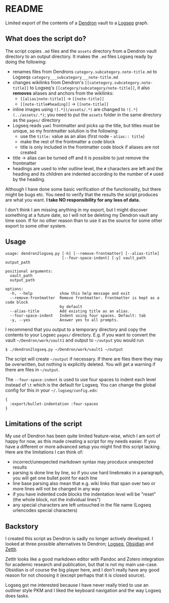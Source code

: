 # README

Limited export of the contents of a [Dendron](https://www.dendron.so) vault to a [Logseq](https://logseq.com) graph.


## What does the script do?

The script copies `.md` files and the `assets` directory from a Dendron vault directory to an output directory. It makes the `.md` files Logseq ready by doing the following:

- renames files from Dendrons `category.subcategory.note-title.md` to Logseqs `category___subcategory___note-title.md`
- changes wikilinks from Dendron's `[[catetegory.subcategory.note-title]]` to Logseq's `[[category/subcategory/note-title]]`, it also **removes** aliases and anchors from the wikilinks:
    - `[[alias|note-title]]` -> `[[note-title]]`
    - `[[note-title#heading]]` -> `[[note-title]]`
- inline images using `![.*](/assets/.*)` are changed to `![.*](../assets/.*)`; you need to put the `assets` folder in the same directory as the `pages/` directory
- Logseq reads `yaml` frontmatter and picks up the title, but titles must be unique, so my frontmatter solution is the following:
    - use the `title:` value as an alias (first node - `alias:: title`)
    - make the rest of the frontmatter a code block
    - title is only included in the frontmatter code block if aliases are not created
- title -> alias can be turned off and it is possible to just remove the frontmatter
- headings are used to infer outline level, the `#` characters are left and the heading and its children are indented according to the number of `#` used by the heading.

Although I have done some basic verification of the functionality, but there might be bugs etc. You need to verify that the results the script produces are what you want. **I take NO responsibility for any loss of data.**

I don't think I am missing anything in my export, but I might discover something at a future date, so I will not be deleting my Dendron vault any time soon. If for no other reason than to use it as the source for some other export to some other system.


## Usage

```
usage: dendron2logseq.py [-h] [--remove-frontmatter] [--alias-title]           
                         [--four-space-indent] [-y] vault_path output_path

positional arguments:
  vault_path
  output_path

options:
  -h, --help            show this help message and exit
  --remove-frontmatter  Remove frontmatter. Frontmatter is kept as a code block 
                        by default
  --alias-title         Add existing title as an alias.
  --four-space-indent   Indent using four spaces. Default: tab
  -y, --yes             Answer yes to all prompts.
```

I recommend that you output to a temporary directory and copy the contents to your Logsec `pages/` directory. E.g. if you want to convert the vault `~/Dendron/work/vault1` and output to `~/output` you would run

```
$ ./dendron2logseq.py ~/Dendron/work/vault1 ~/output
```

The script will create `~/output` if necessary. If there are files there they may be overwritten, but nothing is explicitly deleted. You will get a warning if there are files in `~/output`.

The `--four-space-indent` is used to use four spaces to indent each level instead of `\t` which is the default for Logseq. You can change the global config for this in your `~/.logseq/config.edn`:

```edn
{
  :export/bullet-indentation :four-spaces
}
```


## Limitations of the script

My use of Dendron has been quite limited feature-wise, which I am sort of happy for now, as this made creating a script for my needs easier. If you have a different or more advanced setup you might find this script lacking. Here are the limitations I can think of:

- incorrect/unexpected markdown syntax may procduce unexpected results
- parsing is done line by line, so if you use hard linebreaks in a paragraph, you will get one bullet point for each line
- line base parsing also mean that e.g. wiki links that span over two or more lines will not be changed in any way
- if you have indented code blocks the indentation level will be "reset" (the whole block, not the individual lines")
- any special characters are left untouched in the file name (Logseq urlencodes special characters)


## Backstory

I created this script as Dendron is sadly no longer actively developed. I looked at three possible alternatives to Dendron; [Logseq](https://logseq.com), [Obsidian](https://obsidian.md/) and [Zettlr](https://www.zettlr.com/).

Zettlr looks like a good markdown editor with Pandoc and Zotero integration for academic research and publication, but that is not my main use-case. Obsidian is of course the big player here, and I don't really have any good reason for not choosing it (except perhaps that it is closed source).

Logseq got me interested because I have never really tried to use an outliner style PKM and I liked the keyboard navigation and the way Logseq does tasks.

